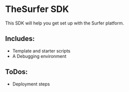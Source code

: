 # TheSurfer SDK

This SDK will help you get set up with the Surfer platform.

## Includes:
- Template and starter scripts
- A Debugging environment

## ToDos:
- Deployment steps
